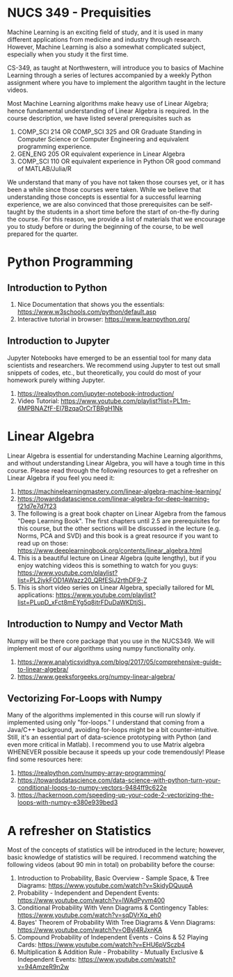 # NUCS 349 - Prequisities

Machine Learning is an exciting field of study, and it is used in many different applications from medicine and industry through research. However, Machine Learning is also a somewhat complicated subject, especially when you study it the first time.

CS-349, as taught at Northwestern, will introduce you to basics of Machine Learning through a series of lectures accompanied by a weekly Python assignment where you have to implement the algorithm taught in the lecture videos.

Most Machine Learning algorithms make heavy use of Linear Algebra; hence fundamental understanding of Linear Algebra is required. In the course description, we have listed several prerequisites such as 
1.  COMP_SCI 214 OR COMP_SCI 325 and OR Graduate Standing in Computer Science or Computer Engineering and equivalent programming experience.
2.  GEN_ENG 205 OR equivalent experience in Linear Algebra
3.  COMP_SCI 110 OR equivalent experience in Python OR good command of MATLAB/Julia/R

We understand that many of you have not taken those courses yet, or it has been a while since those courses were taken. While we believe that understanding those concepts is essential for a successful learning experience, we are also convinced that those prerequisites can be self-taught by the students in a short time before the start of on-the-fly during the course. For this reason, we provide a list of materials that we encourage you to study before or during the beginning of the course, to be well prepared for the quarter. 

# Python Programming
## Introduction to Python
1. Nice Documentation that shows you the essentials: https://www.w3schools.com/python/default.asp
2. Interactive tutorial in browser:  https://www.learnpython.org/
## Introduction to Jupyter
Jupyter Notebooks have emerged to be an essential tool for many data scientists and researchers. We recommend using Jupyter to test out small snippets of codes, etc., but theoretically, you could do most of your homework purely withing Jupyter. 
1. https://realpython.com/jupyter-notebook-introduction/
2. Video Tutorial: https://www.youtube.com/playlist?list=PL1m-6MPBNAZfF-El7BzqaOrCrTBRgH1Nk
# Linear Algebra
Linear Algebra is essential for understanding Machine Learning algorithms, and without understanding Linear Algebra, you will have a tough time in this course. Please read through the following resources to get a refresher on Linear Algebra if you feel you need it:
1. https://machinelearningmastery.com/linear-algebra-machine-learning/
2. https://towardsdatascience.com/linear-algebra-for-deep-learning-f21d7e7d7f23
3. The following is a great book chapter on Linear Algebra from the famous "Deep Learning Book". The first chapters until 2.5 are prerequisites for this course, but the other sections will be discussed in the lecture (e.g. Norms, PCA and SVD) and this book is a great resource if you want to read up on those: https://www.deeplearningbook.org/contents/linear_algebra.html
4. This is a beautiful lecture on Linear Algebra (quite lengthy), but if you enjoy watching videos this is something to watch for you guys: https://www.youtube.com/playlist?list=PL2jykFOD1AWazz20_QRfESiJ2rthDF9-Z
5. This is short video series on Linear Algebra, specially tailored for ML applications: https://www.youtube.com/playlist?list=PLupD_xFct8mEYg5q8itrFDuDaWKDtjSj_

## Introduction to Numpy and Vector Math
Numpy will be there core package that you use in the NUCS349. We will implement most of our algorithms using numpy functionality only. 
1. https://www.analyticsvidhya.com/blog/2017/05/comprehensive-guide-to-linear-algebra/
2. https://www.geeksforgeeks.org/numpy-linear-algebra/

## Vectorizing For-Loops with Numpy
Many of the algorithms implemented in this course will run slowly if implemented using only "for-loops." I understand that coming from a Java/C++ background, avoiding for-loops might be a bit counter-intuitive. Still, it's an essential part of data-science prototyping with Python (and even more critical in Matlab). I recommend you to use Matrix algebra WHENEVER possible because it speeds up your code tremendously! Please find some resources here:
1. https://realpython.com/numpy-array-programming/
2. https://towardsdatascience.com/data-science-with-python-turn-your-conditional-loops-to-numpy-vectors-9484ff9c622e
3. https://hackernoon.com/speeding-up-your-code-2-vectorizing-the-loops-with-numpy-e380e939bed3

# A refresher on Statistics
Most of the concepts of statistics will be introduced in the lecture; however, basic knowledge of statistics will be required. I recommend watching the following videos (about 90 min in total) on probability before the course:
1. Introduction to Probability, Basic Overview - Sample Space, & Tree Diagrams: https://www.youtube.com/watch?v=SkidyDQuupA
2. Probability - Independent and Dependent Events: https://www.youtube.com/watch?v=lWAdPyvm400
3. Conditional Probability With Venn Diagrams & Contingency Tables: https://www.youtube.com/watch?v=sqDVrXq_eh0
4. Bayes' Theorem of Probability With Tree Diagrams & Venn Diagrams: https://www.youtube.com/watch?v=OByl4RJxnKA
5. Compound Probability of Independent Events - Coins & 52 Playing Cards: https://www.youtube.com/watch?v=EHU6pVSczb4
6. Multiplication & Addition Rule - Probability - Mutually Exclusive & Independent Events: https://www.youtube.com/watch?v=94AmzeR9n2w
